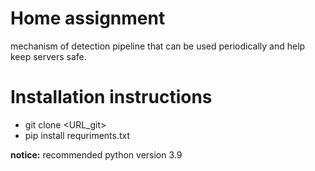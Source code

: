 # Home assignment 

mechanism of detection pipeline that can be used periodically and help keep servers safe.

# Installation instructions
* git clone <URL_git>
* pip install requriments.txt

**notice:** recommended python version 3.9 





